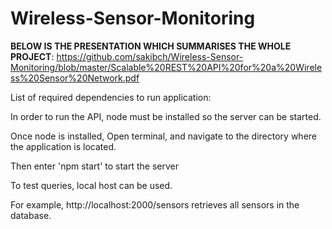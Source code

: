 # Wireless-Sensor-Monitoring

**BELOW IS THE PRESENTATION WHICH SUMMARISES THE WHOLE PROJECT**:
https://github.com/sakibch/Wireless-Sensor-Monitoring/blob/master/Scalable%20REST%20API%20for%20a%20Wireless%20Sensor%20Network.pdf

List of required dependencies to run application:

In order to run the API, node must be installed so the server can be started. 

Once node is installed, Open terminal, and navigate to the directory where the application is located.

Then enter 'npm start' to start the server 

To test queries, local host can be used.

For example, http://localhost:2000/sensors retrieves all sensors in the database.
